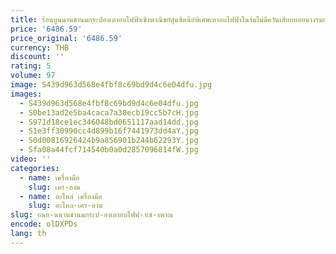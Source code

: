 ```yaml
---
title: ร้อนยูนนานชานมกระป๋องเตาอบไฟฟ้าเชิงพาณิชย์ตุ๋นซิดนีย์พิเศษเตาอบไฟฟ้าในร่มไม่มีควันเสียบหอยนางรมย่าง
price: '6486.59'
price_original: '6486.59'
currency: THB
discount: ''
rating: 5
volume: 97
image: S439d963d568e4fbf8c69bd9d4c6e04dfu.jpg
images:
  - S439d963d568e4fbf8c69bd9d4c6e04dfu.jpg
  - S0be13ad2e5ba4caca7a30ecb19cc5b7cH.jpg
  - S971d18ce1ec346048bd0651117aad14dd.jpg
  - S1e3ff30990cc4d899b16f7441973dd4aY.jpg
  - S0d00816926424b9a856901b244b62293Y.jpg
  - Sfa08a44fcf714540b0a0d2857096814fW.jpg
video: ''
categories:
  - name: เครื่องมือ
    slug: เคร-องม
  - name: อะไหล่ เครื่องมือ
    slug: อะไหล-เคร-องม
slug: อนย-นนานชานมกระป-องเตาอบไฟฟ-าเช-งพาณ
encode: olDXPDs
lang: th
---
```

  